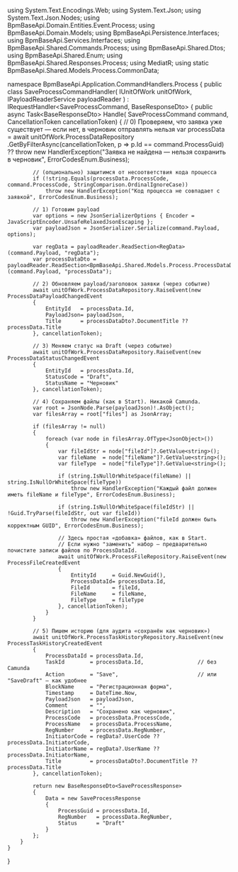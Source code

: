 using System.Text.Encodings.Web;
using System.Text.Json;
using System.Text.Json.Nodes;
using BpmBaseApi.Domain.Entities.Event.Process;
using BpmBaseApi.Domain.Models;
using BpmBaseApi.Persistence.Interfaces;
using BpmBaseApi.Services.Interfaces;
using BpmBaseApi.Shared.Commands.Process;
using BpmBaseApi.Shared.Dtos;
using BpmBaseApi.Shared.Enum;
using BpmBaseApi.Shared.Responses.Process;
using MediatR;
using static BpmBaseApi.Shared.Models.Process.CommonData;

namespace BpmBaseApi.Application.CommandHandlers.Process
{
    public class SaveProcessCommandHandler(
        IUnitOfWork unitOfWork,
        IPayloadReaderService payloadReader
    ) : IRequestHandler<SaveProcessCommand, BaseResponseDto<SaveProcessResponse>>
    {
        public async Task<BaseResponseDto<SaveProcessResponse>> Handle(
            SaveProcessCommand command,
            CancellationToken cancellationToken)
        {
            // 0) Проверяем, что заявка уже существует — если нет, в черновик отправлять нельзя
            var processData = await unitOfWork.ProcessDataRepository
                .GetByFilterAsync(cancellationToken, p => p.Id == command.ProcessGuid)
                ?? throw new HandlerException("Заявка не найдена — нельзя сохранить в черновик", ErrorCodesEnum.Business);

            // (опционально) защитимся от несоответствия кода процесса
            if (!string.Equals(processData.ProcessCode, command.ProcessCode, StringComparison.OrdinalIgnoreCase))
                throw new HandlerException("Код процесса не совпадает с заявкой", ErrorCodesEnum.Business);

            // 1) Готовим payload
            var options = new JsonSerializerOptions { Encoder = JavaScriptEncoder.UnsafeRelaxedJsonEscaping };
            var payloadJson = JsonSerializer.Serialize(command.Payload, options);

            var regData = payloadReader.ReadSection<RegData>(command.Payload, "regData");
            var processDataDto = payloadReader.ReadSection<BpmBaseApi.Shared.Models.Process.ProcessDataDto>(command.Payload, "processData");

            // 2) Обновляем payload/заголовок заявки (через событие)
            await unitOfWork.ProcessDataRepository.RaiseEvent(new ProcessDataPayloadChangedEvent
            {
                EntityId   = processData.Id,
                PayloadJson= payloadJson,
                Title      = processDataDto?.DocumentTitle ?? processData.Title
            }, cancellationToken);

            // 3) Меняем статус на Draft (через событие)
            await unitOfWork.ProcessDataRepository.RaiseEvent(new ProcessDataStatusChangedEvent
            {
                EntityId   = processData.Id,
                StatusCode = "Draft",
                StatusName = "Черновик"
            }, cancellationToken);

            // 4) Сохраняем файлы (как в Start). Никакой Camunda.
            var root = JsonNode.Parse(payloadJson)!.AsObject();
            var filesArray = root["files"] as JsonArray;

            if (filesArray != null)
            {
                foreach (var node in filesArray.OfType<JsonObject>())
                {
                    var fileIdStr = node["fileId"]?.GetValue<string>();
                    var fileName  = node["fileName"]?.GetValue<string>();
                    var fileType  = node["fileType"]?.GetValue<string>();

                    if (string.IsNullOrWhiteSpace(fileName) || string.IsNullOrWhiteSpace(fileType))
                        throw new HandlerException("Каждый файл должен иметь fileName и fileType", ErrorCodesEnum.Business);

                    if (string.IsNullOrWhiteSpace(fileIdStr) || !Guid.TryParse(fileIdStr, out var fileId))
                        throw new HandlerException("fileId должен быть корректным GUID", ErrorCodesEnum.Business);

                    // Здесь простая «добавка» файлов, как в Start.
                    // Если нужно "заменить" набор — предварительно почистите записи файлов по ProcessDataId.
                    await unitOfWork.ProcessFileRepository.RaiseEvent(new ProcessFileCreatedEvent
                    {
                        EntityId     = Guid.NewGuid(),
                        ProcessDataId= processData.Id,
                        FileId       = fileId,
                        FileName     = fileName,
                        FileType     = fileType
                    }, cancellationToken);
                }
            }

            // 5) Пишем историю (для аудита «сохранён как черновик»)
            await unitOfWork.ProcessTaskHistoryRepository.RaiseEvent(new ProcessTaskHistoryCreatedEvent
            {
                ProcessDataId = processData.Id,
                TaskId        = processData.Id,                 // без Camunda
                Action        = "Save",                         // или "SaveDraft" — как удобнее
                BlockName     = "Регистрационная форма",
                Timestamp     = DateTime.Now,
                PayloadJson   = payloadJson,
                Comment       = "",
                Description   = "Сохранено как черновик",
                ProcessCode   = processData.ProcessCode,
                ProcessName   = processData.ProcessName,
                RegNumber     = processData.RegNumber,
                InitiatorCode = regData?.UserCode ?? processData.InitiatorCode,
                InitiatorName = regData?.UserName ?? processData.InitiatorName,
                Title         = processDataDto?.DocumentTitle ?? processData.Title
            }, cancellationToken);

            return new BaseResponseDto<SaveProcessResponse>
            {
                Data = new SaveProcessResponse
                {
                    ProcessGuid = processData.Id,
                    RegNumber   = processData.RegNumber,
                    Status      = "Draft"
                }
            };
        }
    }
}
